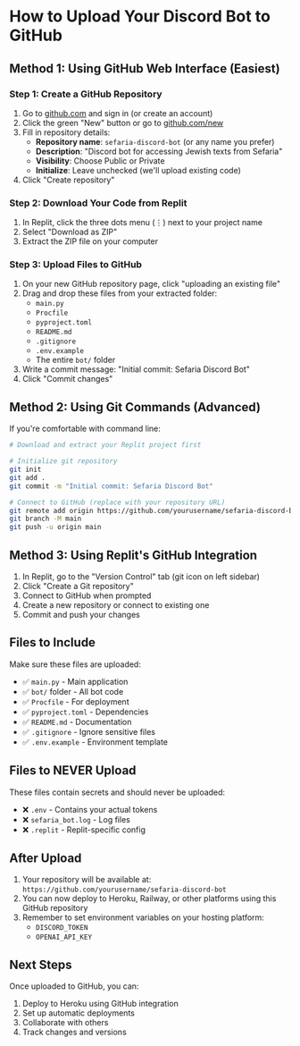 # How to Upload Your Discord Bot to GitHub

## Method 1: Using GitHub Web Interface (Easiest)

### Step 1: Create a GitHub Repository
1. Go to [github.com](https://github.com) and sign in (or create an account)
2. Click the green "New" button or go to [github.com/new](https://github.com/new)
3. Fill in repository details:
   - **Repository name**: `sefaria-discord-bot` (or any name you prefer)
   - **Description**: "Discord bot for accessing Jewish texts from Sefaria"
   - **Visibility**: Choose Public or Private
   - **Initialize**: Leave unchecked (we'll upload existing code)
4. Click "Create repository"

### Step 2: Download Your Code from Replit
1. In Replit, click the three dots menu (⋮) next to your project name
2. Select "Download as ZIP"
3. Extract the ZIP file on your computer

### Step 3: Upload Files to GitHub
1. On your new GitHub repository page, click "uploading an existing file"
2. Drag and drop these files from your extracted folder:
   - `main.py`
   - `Procfile`
   - `pyproject.toml`
   - `README.md`
   - `.gitignore`
   - `.env.example`
   - The entire `bot/` folder
3. Write a commit message: "Initial commit: Sefaria Discord Bot"
4. Click "Commit changes"

## Method 2: Using Git Commands (Advanced)

If you're comfortable with command line:

```bash
# Download and extract your Replit project first

# Initialize git repository
git init
git add .
git commit -m "Initial commit: Sefaria Discord Bot"

# Connect to GitHub (replace with your repository URL)
git remote add origin https://github.com/yourusername/sefaria-discord-bot.git
git branch -M main
git push -u origin main
```

## Method 3: Using Replit's GitHub Integration

1. In Replit, go to the "Version Control" tab (git icon on left sidebar)
2. Click "Create a Git repository"
3. Connect to GitHub when prompted
4. Create a new repository or connect to existing one
5. Commit and push your changes

## Files to Include

Make sure these files are uploaded:
- ✅ `main.py` - Main application
- ✅ `bot/` folder - All bot code
- ✅ `Procfile` - For deployment
- ✅ `pyproject.toml` - Dependencies
- ✅ `README.md` - Documentation
- ✅ `.gitignore` - Ignore sensitive files
- ✅ `.env.example` - Environment template

## Files to NEVER Upload

These files contain secrets and should never be uploaded:
- ❌ `.env` - Contains your actual tokens
- ❌ `sefaria_bot.log` - Log files
- ❌ `.replit` - Replit-specific config

## After Upload

1. Your repository will be available at: `https://github.com/yourusername/sefaria-discord-bot`
2. You can now deploy to Heroku, Railway, or other platforms using this GitHub repository
3. Remember to set environment variables on your hosting platform:
   - `DISCORD_TOKEN`
   - `OPENAI_API_KEY`

## Next Steps

Once uploaded to GitHub, you can:
1. Deploy to Heroku using GitHub integration
2. Set up automatic deployments
3. Collaborate with others
4. Track changes and versions